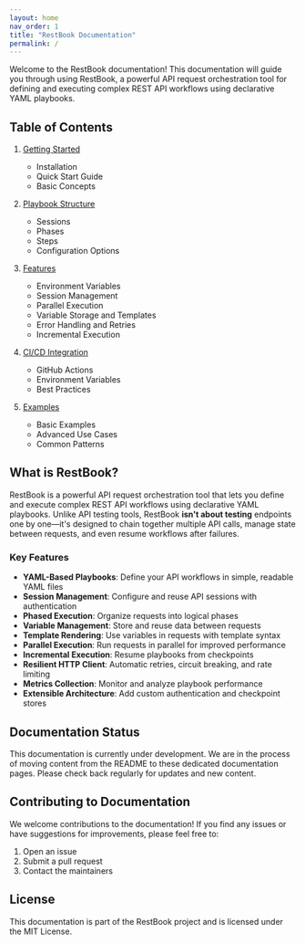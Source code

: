 ```yaml
---
layout: home
nav_order: 1
title: "RestBook Documentation"
permalink: /
---
```


Welcome to the RestBook documentation! This documentation will guide you through using RestBook, a powerful API request orchestration tool for defining and executing complex REST API workflows using declarative YAML playbooks.

## Table of Contents

1. [Getting Started](./getting-started.md)
   - Installation
   - Quick Start Guide
   - Basic Concepts

2. [Playbook Structure](./playbook-structure.md)
   - Sessions
   - Phases
   - Steps
   - Configuration Options

3. [Features](./features.md)
   - Environment Variables
   - Session Management
   - Parallel Execution
   - Variable Storage and Templates
   - Error Handling and Retries
   - Incremental Execution

4. [CI/CD Integration](./ci-cd.md)
   - GitHub Actions
   - Environment Variables
   - Best Practices

5. [Examples](./examples.md)
   - Basic Examples
   - Advanced Use Cases
   - Common Patterns

## What is RestBook?

RestBook is a powerful API request orchestration tool that lets you define and execute complex REST API workflows using declarative YAML playbooks. Unlike API testing tools, RestBook **isn't about testing** endpoints one by one—it's designed to chain together multiple API calls, manage state between requests, and even resume workflows after failures.

### Key Features

- **YAML-Based Playbooks**: Define your API workflows in simple, readable YAML files
- **Session Management**: Configure and reuse API sessions with authentication
- **Phased Execution**: Organize requests into logical phases
- **Variable Management**: Store and reuse data between requests
- **Template Rendering**: Use variables in requests with template syntax
- **Parallel Execution**: Run requests in parallel for improved performance
- **Incremental Execution**: Resume playbooks from checkpoints
- **Resilient HTTP Client**: Automatic retries, circuit breaking, and rate limiting
- **Metrics Collection**: Monitor and analyze playbook performance
- **Extensible Architecture**: Add custom authentication and checkpoint stores

## Documentation Status

This documentation is currently under development. We are in the process of moving content from the README to these dedicated documentation pages. Please check back regularly for updates and new content.

## Contributing to Documentation

We welcome contributions to the documentation! If you find any issues or have suggestions for improvements, please feel free to:

1. Open an issue
2. Submit a pull request
3. Contact the maintainers

## License

This documentation is part of the RestBook project and is licensed under the MIT License. 